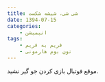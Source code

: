 ```yaml
---
title: شی شی، شیشه شکست
date: 1394-07-15
categories:
    - انیمیشن
tags:
    - فریم به فریم
    - تون بوم هارمونی
---
```


موقع فوتبال بازی کردن جو گیر نشید.

<div id="15046266341825054"><script type="text/JavaScript" src="https://www.aparat.com/embed/StC1H?data[rnddiv]=15046266341825054&data[responsive]=yes"></script></div>
